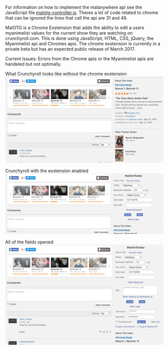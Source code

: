 For information on how to implement the malanywhere api see the JavaScript file [malotg-controller.js](https://github.com/WanderingBrooks/MalOnTheGo/blob/master/JavaScript/malotg-controller.js). Theres a lot of code related to chrome that can be ignored the lines that call the api are 31 and 48. 

MalOTG is a Chrome Exstension that adds the ability to edit a users myanimelist values for the current show they are watching on crunchyroll.com. This is done using JavaScript, HTML, CSS, jQuery, the Myanimelist api and Chromes apis. The chrome exstension is currently in a private beta but has an expected public release of March 2017. 

Current Issues:
  Errors from the Chrome apis or the Myanimelist apis are handeled but not optimally.

What Crunchyroll looks like without the chrome exstension
![No Fields](https://github.com/WanderingBrooks/MalOnTheGo/blob/master/images/without.PNG)

Crunchyroll with the exstension enabled
![Some Fields](https://github.com/WanderingBrooks/MalOnTheGo/blob/master/images/with.PNG)

All of the fields opened
![All Fields](https://github.com/WanderingBrooks/MalOnTheGo/blob/master/images/withAllFields.PNG)





